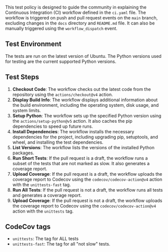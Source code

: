 This test policy is designed to guide the community in explaining the
Continuous Integration (CI) workflow defined in the `ci.yaml` file.
The workflow is triggered on push and pull request events on the `main`
branch, excluding changes in the `docs` directory and `README.md` file.
It can also be manually triggered using the `workflow_dispatch` event.

## Test Environment
The tests are run on the latest version of Ubuntu. The Python versions used for testing are the current supported Python versions.

## Test Steps

1. **Checkout Code**: The workflow checks out the latest code from the repository using the `actions/checkout@v4` action.
2. **Display Build Info**: The workflow displays additional information about the build environment,
including the operating system, disk usage, and system limits.
3. **Setup Python**: The workflow sets up the specified Python version using the `actions/setup-python@v5` action.
It also caches the pip dependencies to speed up future runs.
4. **Install Dependencies**: The workflow installs the necessary dependencies for the project, including upgrading pip, setuptools,
and wheel, and installing the test dependencies.
5. **List Versions**: The workflow lists the versions of the installed Python packages.
6. **Run Short Tests**: If the pull request is a draft, the workflow runs a subset of the tests that are not marked as slow.
It also generates a coverage report.
7. **Upload Coverage**: If the pull request is a draft, the workflow uploads the coverage report to Codecov using the `codecov/codecov-action@v4` action with the `unittests-fast` tag.
8. **Run All Tests**: If the pull request is not a draft, the workflow runs all tests and generates a coverage report.
9. **Upload Coverage**: If the pull request is not a draft, the workflow uploads the coverage report to Codecov using the `codecov/codecov-action@v4` action with the `unittests` tag.

## CodeCov tags
- `unittests`: The tag for ALL tests
- `unittests-fast`: The tag for all "not slow" tests.
